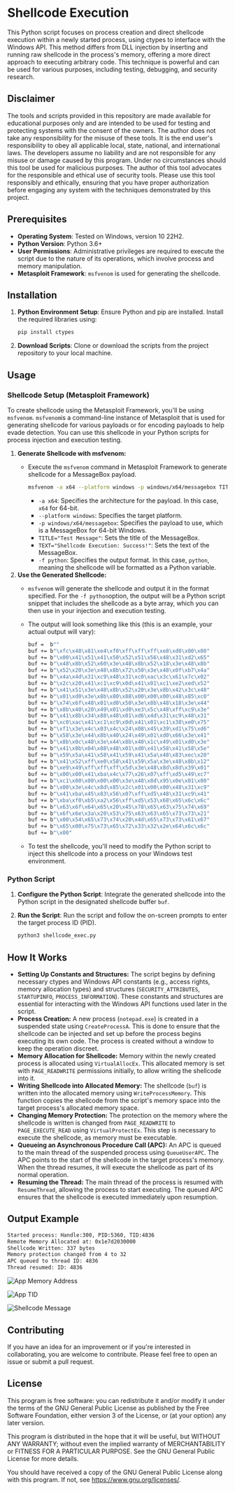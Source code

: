# Shellcode Execution

This Python script focuses on process creation and direct shellcode execution within a newly started process, using ctypes to interface with the Windows API. This method differs from DLL injection by inserting and running raw shellcode in the process's memory, offering a more direct approach to executing arbitrary code. This technique is powerful and can be used for various purposes, including testing, debugging, and security research.

## Disclaimer

The tools and scripts provided in this repository are made available for educational purposes only and are intended to be used for testing and protecting systems with the consent of the owners. The author does not take any responsibility for the misuse of these tools. It is the end user's responsibility to obey all applicable local, state, national, and international laws. The developers assume no liability and are not responsible for any misuse or damage caused by this program. Under no circumstances should this tool be used for malicious purposes. The author of this tool advocates for the responsible and ethical use of security tools. Please use this tool responsibly and ethically, ensuring that you have proper authorization before engaging any system with the techniques demonstrated by this project.

## Prerequisites

- **Operating System**: Tested on Windows, version 10 22H2.
- **Python Version**: Python 3.6+
- **User Permissions**: Administrative privileges are required to execute the script due to the nature of its operations, which involve process and memory manipulation.
- **Metasploit Framework**: `msfvenom` is used for generating the shellcode.

## Installation

1. **Python Environment Setup**: Ensure Python and pip are installed. Install the required libraries using:
    
    ```bash
    pip install ctypes
    ```
    
2. **Download Scripts**: Clone or download the scripts from the project repository to your local machine.

## Usage

### Shellcode Setup (Metasploit Framework)

To create shellcode using the Metasploit Framework, you'll be using `msfvenom`. `msfvenom`is a command-line instance of Metasploit that is used for generating shellcode for various payloads or for encoding payloads to help evade detection. You can use this shellcode in your Python scripts for process injection and execution testing.

1. **Generate Shellcode with msfvenom:**
    - Execute the `msfvenom` command in Metasploit Framework to generate shellcode for a MessageBox payload.
        
        ```bash
        msfvenom -a x64 --platform windows -p windows/x64/messagebox TITLE="Test Message" TEXT="Shellcode Execution: Success!" -f python
        ```
        
        - `-a x64`: Specifies the architecture for the payload. In this case, `x64` for 64-bit.
        - `--platform windows`: Specifies the target platform.
        - `-p windows/x64/messagebox`: Specifies the payload to use, which is a MessageBox for 64-bit Windows.
        - `TITLE="Test Message"`: Sets the title of the MessageBox.
        - `TEXT="Shellcode Execution: Success!"`: Sets the text of the MessageBox.
        - `-f python`: Specifies the output format. In this case, `python`, meaning the shellcode will be formatted as a Python variable.
2. **Use the Generated Shellcode:**
    - `msfvenom` will generate the shellcode and output it in the format specified. For the `-f python`option, the output will be a Python script snippet that includes the shellcode as a byte array, which you can then use in your injection and execution testing.
    - The output will look something like this (this is an example, your actual output will vary):
        
        ```bash
        buf =  b""
        buf += b"\xfc\x48\x81\xe4\xf0\xff\xff\xff\xe8\xd0\x00\x00"
        buf += b"\x00\x41\x51\x41\x50\x52\x51\x56\x48\x31\xd2\x65"
        buf += b"\x48\x8b\x52\x60\x3e\x48\x8b\x52\x18\x3e\x48\x8b"
        buf += b"\x52\x20\x3e\x48\x8b\x72\x50\x3e\x48\x0f\xb7\x4a"
        buf += b"\x4a\x4d\x31\xc9\x48\x31\xc0\xac\x3c\x61\x7c\x02"
        buf += b"\x2c\x20\x41\xc1\xc9\x0d\x41\x01\xc1\xe2\xed\x52"
        buf += b"\x41\x51\x3e\x48\x8b\x52\x20\x3e\x8b\x42\x3c\x48"
        buf += b"\x01\xd0\x3e\x8b\x80\x88\x00\x00\x00\x48\x85\xc0"
        buf += b"\x74\x6f\x48\x01\xd0\x50\x3e\x8b\x48\x18\x3e\x44"
        buf += b"\x8b\x40\x20\x49\x01\xd0\xe3\x5c\x48\xff\xc9\x3e"
        buf += b"\x41\x8b\x34\x88\x48\x01\xd6\x4d\x31\xc9\x48\x31"
        buf += b"\xc0\xac\x41\xc1\xc9\x0d\x41\x01\xc1\x38\xe0\x75"
        buf += b"\xf1\x3e\x4c\x03\x4c\x24\x08\x45\x39\xd1\x75\xd6"
        buf += b"\x58\x3e\x44\x8b\x40\x24\x49\x01\xd0\x66\x3e\x41"
        buf += b"\x8b\x0c\x48\x3e\x44\x8b\x40\x1c\x49\x01\xd0\x3e"
        buf += b"\x41\x8b\x04\x88\x48\x01\xd0\x41\x58\x41\x58\x5e"
        buf += b"\x59\x5a\x41\x58\x41\x59\x41\x5a\x48\x83\xec\x20"
        buf += b"\x41\x52\xff\xe0\x58\x41\x59\x5a\x3e\x48\x8b\x12"
        buf += b"\xe9\x49\xff\xff\xff\x5d\x3e\x48\x8d\x8d\x39\x01"
        buf += b"\x00\x00\x41\xba\x4c\x77\x26\x07\xff\xd5\x49\xc7"
        buf += b"\xc1\x00\x00\x00\x00\x3e\x48\x8d\x95\x0e\x01\x00"
        buf += b"\x00\x3e\x4c\x8d\x85\x2c\x01\x00\x00\x48\x31\xc9"
        buf += b"\x41\xba\x45\x83\x56\x07\xff\xd5\x48\x31\xc9\x41"
        buf += b"\xba\xf0\xb5\xa2\x56\xff\xd5\x53\x68\x65\x6c\x6c"
        buf += b"\x63\x6f\x64\x65\x20\x45\x78\x65\x63\x75\x74\x69"
        buf += b"\x6f\x6e\x3a\x20\x53\x75\x63\x63\x65\x73\x73\x21"
        buf += b"\x00\x54\x65\x73\x74\x20\x4d\x65\x73\x73\x61\x67"
        buf += b"\x65\x00\x75\x73\x65\x72\x33\x32\x2e\x64\x6c\x6c"
        buf += b"\x00"
        ```
        
    - To test the shellcode, you'll need to modify the Python script to inject this shellcode into a process on your Windows test environment.

### Python Script

1. **Configure the Python Script**: Integrate the generated shellcode into the Python script in the designated shellcode buffer `buf`.
2. **Run the Script**: Run the script and follow the on-screen prompts to enter the target process ID (PID).
    
    ```bash
    python3 shellcode_exec.py
    ```
## How It Works

- **Setting Up Constants and Structures:** The script begins by defining necessary ctypes and Windows API constants (e.g., access rights, memory allocation types) and structures (`SECURITY_ATTRIBUTES`, `STARTUPINFO`, `PROCESS_INFORMATION`). These constants and structures are essential for interacting with the Windows API functions used later in the script.
- **Process Creation:** A new process (`notepad.exe`) is created in a suspended state using `CreateProcessA`. This is done to ensure that the shellcode can be injected and set up before the process begins executing its own code. The process is created without a window to keep the operation discreet.
- **Memory Allocation for Shellcode:** Memory within the newly created process is allocated using `VirtualAllocEx`. This allocated memory is set with `PAGE_READWRITE` permissions initially, to allow writing the shellcode into it.
- **Writing Shellcode into Allocated Memory:** The shellcode (`buf`) is written into the allocated memory using `WriteProcessMemory`. This function copies the shellcode from the script's memory space into the target process's allocated memory space.
- **Changing Memory Protection:** The protection on the memory where the shellcode is written is changed from `PAGE_READWRITE` to `PAGE_EXECUTE_READ` using `VirtualProtectEx`. This step is necessary to execute the shellcode, as memory must be executable.
- **Queueing an Asynchronous Procedure Call (APC):** An APC is queued to the main thread of the suspended process using `QueueUserAPC`. The APC points to the start of the shellcode in the target process's memory. When the thread resumes, it will execute the shellcode as part of its normal operation.
- **Resuming the Thread:** The main thread of the process is resumed with `ResumeThread`, allowing the process to start executing. The queued APC ensures that the shellcode is executed immediately upon resumption.

## Output Example

```bash
Started process: Handle:300, PID:5360, TID:4836
Remote Memory Allocated at: 0x1e7d2030000
Shellcode Written: 337 bytes
Memory protection changed from 4 to 32
APC queued to thread ID: 4836
Thread resumed: ID: 4836
```
![App Memory Address](/images/app_memory_address.png)

![App TID](/images/app_threads.png)

![Shellcode Message](/images/shell_execution_success.png)

## Contributing

If you have an idea for an improvement or if you're interested in collaborating, you are welcome to contribute. Please feel free to open an issue or submit a pull request.

## License

This program is free software: you can redistribute it and/or modify it under the terms of the GNU General Public License as published by the Free Software Foundation, either version 3 of the License, or (at your option) any later version.

This program is distributed in the hope that it will be useful, but WITHOUT ANY WARRANTY; without even the implied warranty of MERCHANTABILITY or FITNESS FOR A PARTICULAR PURPOSE. See the GNU General Public License for more details.

You should have received a copy of the GNU General Public License along with this program. If not, see https://www.gnu.org/licenses/.
